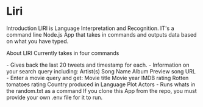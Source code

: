 # Liri
Introduction
LIRI is Language Interpretation and Recognition. IT's a command line Node.js App that takes in commands and outputs data based on what you have typed.

About
LIRI Currently takes in four commands

<my-tweets> - Gives back the last 20 tweets and timestamp for each.
<spotify-this-song> - Information on your search query including:
Artist(s)
Song Name
Album
Preview song URL
<movie-this> - Enter a movie query and get:
Movie title
Movie year
IMDB rating
Rotten tomatoes rating
Country produced in
Language
Plot
Actors
<do-what-it-says> - Runs whats in the random.txt as a command
If you clone this App from the repo, you must provide your own .env file for it to run.